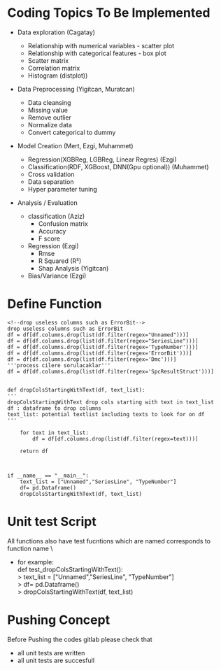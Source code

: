 
# Coding Topics To Be Implemented
* Data exploration (Cagatay)
    * Relationship with numerical variables - scatter plot
    * Relationship with categorical features - box plot
    * Scatter matrix
    * Correlation matrix
    * Histogram (distplot))

* Data Preprocessing (Yigitcan, Muratcan)
    *	Data cleansing
    *	Missing value
    *	Remove outlier
    *	Normalize data
    *	Convert categorical to dummy

* Model Creation (Mert, Ezgi, Muhammet)
    * Regression(XGBReg, LGBReg, Linear Regres)   (Ezgi)
    * Classification(RDF, XGBoost, DNN(Gpu optional)) (Muhammet)
    * Cross validation
    * Data separation
    * Hyper parameter tuning

* Analysis / Evaluation
    * classification (Aziz)
        * Confusion matrix
        * Accuracy
        * F score
    * Regression (Ezgi)
        * Rmse
        * R Squared (R²)
        * Shap Analysis (Yigitcan)
    * Bias/Variance (Ezgi)

# Define Function
    <!--drop useless columns such as ErrorBit-->
    drop useless columns such as ErrorBit
    df = df[df.columns.drop(list(df.filter(regex="Unnamed")))]
    df = df[df.columns.drop(list(df.filter(regex="SeriesLine")))]
    df = df[df.columns.drop(list(df.filter(regex='TypeNumber')))]
    df = df[df.columns.drop(list(df.filter(regex='ErrorBit')))]
    df = df[df.columns.drop(list(df.filter(regex='Dmc')))]
    '''process cilere sorulacaklar'''
    df = df[df.columns.drop(list(df.filter(regex='SpcResultStruct')))] 


    def dropColsStartingWithText(df, text_list):
    '''
    dropColsStartingWithText drop cols starting with text in text_list
    df : dataframe to drop columns
    text_list: potential textlist including texts to look for on df
    '''

        for text in text_list:
            df = df[df.columns.drop(list(df.filter(regex=text)))]

        return df



    if __name__ == "__main__":
        text_list = ["Unnamed","SeriesLine", "TypeNumber"]
        df= pd.Dataframe()
        dropColsStartingWithText(df, text_list)

# Unit test Script
All functions also have test fucntions which are named corresponds to function name \
* for example:\
    def test_dropColsStartingWithText():\
            > text_list = ["Unnamed","SeriesLine", "TypeNumber"]\
            > df= pd.Dataframe()\
            > dropColsStartingWithText(df, text_list)

# Pushing Concept
Before Pushing the codes gitlab please check that
 * all unit tests are written
 * all unit tests are succesfull

